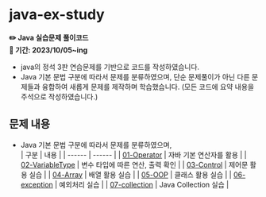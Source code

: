 # java-ex-study

**✏️ Java 실습문제 풀이코드**   
**📆 기간: 2023/10/05~ing**    

- java의 정석 3판 연습문제를 기반으로 코드를 작성하였습니다.
- Java 기본 문법 구분에 따라서 문제를 분류하였으며, 단순 문제풀이가 아닌 다른 문제들과 융합하여 새롭게 문제를 제작하며 학습했습니다.
  (모든 코드에 요약 내용을 주석으로 작성하였습니다.)

## 문제 내용  
- Java 기본 문법 구분에 따라서 문제를 분류하였으며,   
| 구분 | 내용 |
| ------ | ------ |
| [01-Operator][Folder01] | 자바 기본 연산자를 활용 |
| [02-VariableType][Folder02] | 변수 타입에 따른 연산, 출력 확인 |
| [03-Control][Folder03] | 제어문 활용 실습 |
| [04-Array][Folder04] | 배열 활용 실습 |
| [05-OOP][Folder05] | 클래스 활용 실습 |
| [06-exception][Folder06] | 예외처리 실습 |
| [07-collection][Folder07] | Java Collection 실습 |
   
   [Folder01]: <https://github.com/kimg1623/java-ex-study/tree/main/src/operator>
   [Folder02]: <https://github.com/kimg1623/java-ex-study/tree/main/src/variabletype>
   [Folder03]: <https://github.com/kimg1623/java-ex-study/tree/main/src/control>
   [Folder04]: <https://github.com/kimg1623/java-ex-study/tree/main/src/array>
   [Folder05]: <https://github.com/kimg1623/java-ex-study/tree/main/src/oop>
   [Folder06]: <https://github.com/kimg1623/java-ex-study/tree/main/src/exception>
   [Folder07]: <https://github.com/kimg1623/java-ex-study/tree/main/src/collection>
